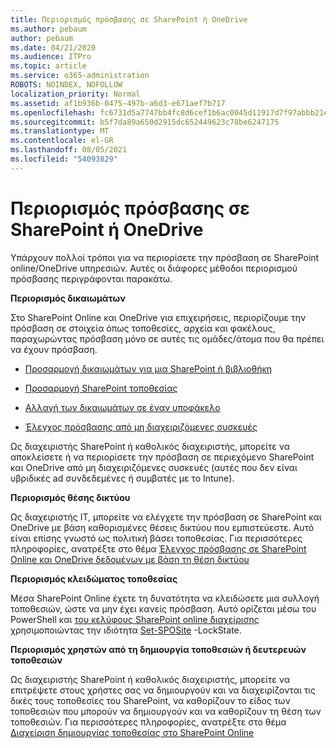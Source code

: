 ```yaml
---
title: Περιορισμός πρόσβασης σε SharePoint ή OneDrive
ms.author: pebaum
author: pebaum
ms.date: 04/21/2020
ms.audience: ITPro
ms.topic: article
ms.service: o365-administration
ROBOTS: NOINDEX, NOFOLLOW
localization_priority: Normal
ms.assetid: af1b936b-0475-497b-a6d3-e671aef7b717
ms.openlocfilehash: fc6731d5a7747bb4fc8d6cef1b6ac0045d11917d7f97abbb21eea9613b1b1aa2
ms.sourcegitcommit: b5f7da89a650d2915dc652449623c78be6247175
ms.translationtype: MT
ms.contentlocale: el-GR
ms.lasthandoff: 08/05/2021
ms.locfileid: "54093829"
---
```

# <a name="restrict-access-in-sharepoint-or-onedrive"></a>Περιορισμός πρόσβασης σε SharePoint ή OneDrive

Υπάρχουν πολλοί τρόποι για να περιορίσετε την πρόσβαση σε SharePoint online/OneDrive υπηρεσιών. Αυτές οι διάφορες μέθοδοι περιορισμού πρόσβασης περιγράφονται παρακάτω. 

**Περιορισμός δικαιωμάτων**

Στο SharePoint Online και OneDrive για επιχειρήσεις, περιορίζουμε την πρόσβαση σε στοιχεία όπως τοποθεσίες, αρχεία και φακέλους, παραχωρώντας πρόσβαση μόνο σε αυτές τις ομάδες/άτομα που θα πρέπει να έχουν πρόσβαση.

- [Προσαρμογή δικαιωμάτων για μια SharePoint ή βιβλιοθήκη](https://support.office.com/article/Customize-permissions-for-a-SharePoint-list-or-library-02d770f3-59eb-4910-a608-5f84cc297782)

- [Προσαρμογή SharePoint τοποθεσίας](https://docs.microsoft.com/sharepoint/customize-sharepoint-site-permissions)

- [Αλλαγή των δικαιωμάτων σε έναν υποφάκελο](https://support.office.com/article/Change-the-permissions-on-a-subfolder-5427BD7C-F20A-4F75-8CF2-5359DD45A1A6)

- [Έλεγχος πρόσβασης από μη διαχειριζόμενες συσκευές](https://docs.microsoft.com/sharepoint/control-access-from-unmanaged-devices)

Ως διαχειριστής SharePoint ή καθολικός διαχειριστής, μπορείτε να αποκλείσετε ή να περιορίσετε την πρόσβαση σε περιεχόμενο SharePoint και OneDrive από μη διαχειριζόμενες συσκευές (αυτές που δεν είναι υβριδικές ad συνδεδεμένες ή συμβατές με το Intune).

**Περιορισμός θέσης δικτύου**

Ως διαχειριστής IT, μπορείτε να ελέγχετε την πρόσβαση σε SharePoint και OneDrive με βάση καθορισμένες θέσεις δικτύου που εμπιστεύεστε. Αυτό είναι επίσης γνωστό ως πολιτική βάσει τοποθεσίας. Για περισσότερες πληροφορίες, ανατρέξτε στο θέμα [Έλεγχος πρόσβασης σε SharePoint Online και OneDrive δεδομένων με βάση τη θέση δικτύου](https://docs.microsoft.com/sharepoint/control-access-based-on-network-location)

**Περιορισμός κλειδώματος τοποθεσίας** 

Μέσα SharePoint Online έχετε τη δυνατότητα να κλειδώσετε μια συλλογή τοποθεσιών, ώστε να μην έχει κανείς πρόσβαση. Αυτό ορίζεται μέσω του PowerShell και [του κελύφους SharePoint online διαχείρισης](https://docs.microsoft.com/powershell/sharepoint/sharepoint-online/connect-sharepoint-online?view=sharepoint-ps) χρησιμοποιώντας την ιδιότητα [Set-SPOSite](https://docs.microsoft.com/powershell/module/sharepoint-online/set-sposite?view=sharepoint-ps) -LockState.

**Περιορισμός χρηστών από τη δημιουργία τοποθεσιών ή δευτερευών τοποθεσιών**

Ως διαχειριστής SharePoint ή καθολικός διαχειριστής, μπορείτε να επιτρέψετε στους χρήστες σας να δημιουργούν και να διαχειρίζονται τις δικές τους τοποθεσίες του SharePoint, να καθορίζουν το είδος των τοποθεσιών που μπορούν να δημιουργούν και να καθορίζουν τη θέση των τοποθεσιών. Για περισσότερες πληροφορίες, ανατρέξτε στο θέμα [Διαχείριση δημιουργίας τοποθεσίας στο SharePoint Online](https://docs.microsoft.com/sharepoint/manage-site-creation)

